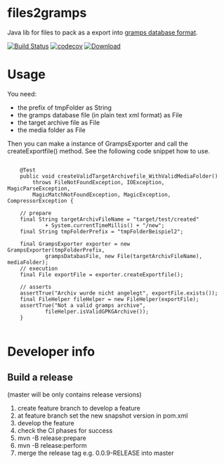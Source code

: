 # files2gramps
Java lib for files to pack as a export into [gramps database format](https://gramps-project.org/wiki/index.php?title=Gramps_XML).

[![Build Status](https://travis-ci.org/FunThomas424242/files2gramps.svg?branch=master)](https://travis-ci.org/FunThomas424242/files2gramps)
[![codecov](https://codecov.io/gh/FunThomas424242/files2gramps/branch/master/graph/badge.svg)](https://codecov.io/gh/FunThomas424242/files2gramps)
[![Download](https://api.bintray.com/packages/funthomas424242/funthomas424242-libs/files2gramps/images/download.svg) ](https://bintray.com/funthomas424242/funthomas424242-libs/files2gramps/_latestVersion)


# Usage
You need:
 
 * the prefix of tmpFolder as String
 * the gramps database file (in plain text xml format) as File
 * the target archive file as File 
 * the media folder as File
 
Then you can make a instance of GrampsExporter and call the createExportfile() method.
See the following code snippet how to use.

```
   
    @Test
    public void createValidTargetArchivefile_WithValidMediaFolder()
        throws FileNotFoundException, IOException, MagicParseException,
        MagicMatchNotFoundException, MagicException, CompressorException {
  
    // prepare 
    final String targetArchivFileName = "target/test/created"
            + System.currentTimeMillis() + "/new";
    final String tmpFolderPrefix = "tmpFolderBeispiel2";
    
    final GrampsExporter exporter = new GrampsExporter(tmpFolderPrefix,
            grampsDatabasFile, new File(targetArchivFileName), mediaFolder);
    // execution
    final File exportFile = exporter.createExportfile();
    
    // asserts
    assertTrue("Archiv wurde nicht angelegt", exportFile.exists());
    final FileHelper fileHelper = new FileHelper(exportFile);
    assertTrue("Not a valid gramps archive",
            fileHelper.isValidGPKGArchive());
    }
     
```
# Developer info

## Build a release
(master will be only contains release versions)
1. create feature branch to develop a feature
9. at feature branch set the new snapshot version in pom.xml
9. develop the feature
9. check the CI phases for success
9. mvn -B release:prepare
9. mvn -B release:perform
9. merge the release tag e.g. 0.0.9-RELEASE into master
